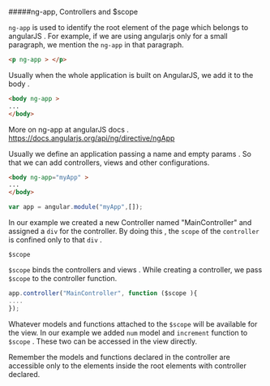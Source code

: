 #####ng-app, Controllers and $scope

`ng-app` is used to identify the root element of the page which belongs to angularJS . For example, if we are using angularjs only for a small paragraph, we mention the `ng-app` in that paragraph. 

```html
<p ng-app > </p>
```

Usually when the whole application is built on AngularJS, we add it to the body . 
```html
<body ng-app >
...
</body>
```

More on ng-app at angularJS docs . https://docs.angularjs.org/api/ng/directive/ngApp 

Usually we define an application passing a name and empty params . So that we can add controllers, views and other configurations. 
```html
<body ng-app="myApp" >
...
</body>
```

```javascript
var app = angular.module("myApp",[]);
```

In our example we created a new Controller named "MainController" and assigned a `div` for the controller. 
By doing this , the `scope` of the `controller` is confined only to that `div` .

`$scope`

`$scope` binds the controllers and views . While creating a controller, we pass `$scope` to the controller function.
```javascript
app.controller("MainController", function ($scope ){
....
});
```
Whatever models and functions attached to the `$scope` will be available for the view. 
In our example we added `num` model and `increment` function to `$scope` . These two can be accessed in the view directly. 

Remember the models and functions declared in the controller are accessible only to the elements inside the root elements with controller declared.

